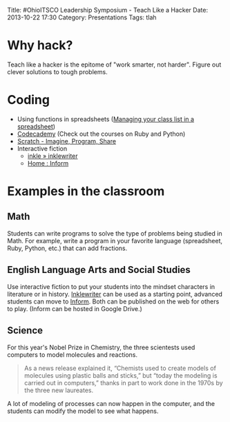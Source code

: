 Title: #OhioITSCO Leadership Symposium - Teach Like a Hacker
Date: 2013-10-22 17:30
Category: Presentations
Tags: tlah

# Why hack?

Teach like a hacker is the epitome of "work smarter, not harder". Figure out clever solutions to tough problems.

# Coding

* Using functions in spreadsheets ([Managing your class list in a spreadsheet](http://ryancollins.org/tag/clss/))
* [Codecademy](http://www.codecademy.com/dashboard) (Check out the courses on Ruby and Python)
* [Scratch - Imagine, Program, Share](http://scratch.mit.edu/)
* Interactive fiction
    * [inkle » inklewriter](http://www.inklestudios.com/inklewriter)
    * [Home : Inform](http://inform7.com/)

# Examples in the classroom

## Math

Students can write programs to solve the type of problems being studied in Math. For example, write a program in your favorite language (spreadsheet, Ruby, Python, etc.) that can add fractions.

## English Language Arts and Social Studies

Use interactive fiction to put your students into the mindset  characters in literature or in history. [Inklewriter](http://www.inklestudios.com/inklewriter) can be used as a starting point, advanced students can move to [Inform](http://inform7.com/). Both can be published on the web for others to play. (Inform can be hosted in Google Drive.)

## Science

For this year's Nobel Prize in Chemistry, the three scientests used computers to model molecules and reactions. 

>As a news release explained it, “Chemists used to create models of molecules using plastic balls and sticks,” but “today the modeling is carried out in computers,” thanks in part to work done in the 1970s by the three new laureates.

A lot of modeling of processes can now happen in the computer, and the students can modify the model to see what happens.
